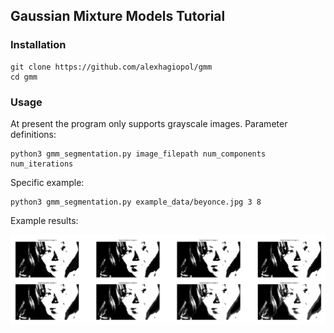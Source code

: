 ## Gaussian Mixture Models Tutorial

### Installation

    git clone https://github.com/alexhagiopol/gmm
    cd gmm

### Usage

At present the program only supports grayscale images. Parameter definitions:

    python3 gmm_segmentation.py image_filepath num_components num_iterations

Specific example:

    python3 gmm_segmentation.py example_data/beyonce.jpg 3 8

Example results:
    
![example_results](example_data/example_results.png)
